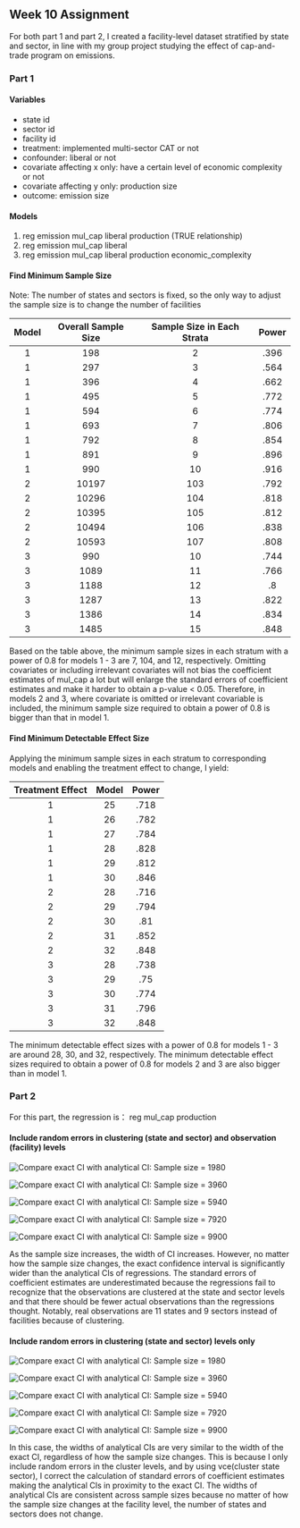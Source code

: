 ## Week 10 Assignment

For both part 1 and part 2, I created a facility-level dataset stratified by state and sector, in line with my group project studying the effect of cap-and-trade program on emissions. 

### Part 1

#### Variables

- state id
- sector id
- facility id
- treatment: implemented multi-sector CAT or not
- confounder: liberal or not
- covariate affecting x only: have a certain level of economic complexity or not
- covariate affecting y only: production size
- outcome: emission size

#### Models

1. reg emission mul_cap liberal production (TRUE relationship)
2. reg emission mul_cap liberal 
3. reg emission mul_cap liberal production economic_complexity

#### Find Minimum Sample Size

Note: The number of states and sectors is fixed, so the only way to adjust the sample size is to change the number of facilities

| Model | Overall Sample Size | Sample Size in Each Strata | Power | 
|:-----:|:-------------------:|:--------------------------:|:-----:|
| 1 | 198	| 2	| .396 |
| 1 | 297	| 3	| .564 |
| 1 | 396	| 4 | .662 |
| 1 | 495	| 5	| .772 |
| 1 | 594	| 6 |	.774 |
| 1 | 693	| 7 |	.806 |
| 1 | 792	| 8 |	.854 |
| 1 | 891	| 9 |	.896 |
| 1 | 990	| 10 |	.916 |
| 2 | 10197	| 103 |	.792 |
| 2 | 10296	| 104 |	.818 |
| 2 | 10395	| 105 |	.812 |
| 2 | 10494	| 106 |	.838 |
| 2 | 10593	| 107 |	.808 |
| 3 | 990	| 10 |	.744 |
| 3 | 1089 | 11 |	.766 |
| 3 | 1188 | 12 | .8 |
| 3 | 1287 | 13 | .822 |
| 3 | 1386 | 14 | .834 |
| 3 | 1485 | 15 | .848 |

Based on the table above, the minimum sample sizes in each stratum with a power of 0.8 for models 1 - 3 are 7, 104, and 12, respectively. Omitting covariates or including irrelevant covariates will not bias the coefficient estimates of mul_cap a lot but will enlarge the standard errors of coefficient estimates and make it harder to obtain a p-value < 0.05. Therefore, in models 2 and 3, where covariate is omitted or irrelevant covariable is included, the minimum sample size required to obtain a power of 0.8 is bigger than that in model 1. 

#### Find Minimum Detectable Effect Size

Applying the minimum sample sizes in each stratum to corresponding models and enabling the treatment effect to change, I yield:

| Treatment Effect | Model | Power |
|:----------------:|:-----:|:-----:|
| 1 | 25 | .718 |
| 1 | 26	| .782 |
| 1 | 27	| .784 |
| 1 | 28	| .828 |
| 1 | 29	| .812 |
| 1 | 30	| .846 |
| 2 | 28	| .716 |
| 2 | 29	| .794 |
| 2 | 30	| .81 |
| 2 | 31	| .852 |
| 2 | 32	| .848 |
| 3 | 28	| .738 |
| 3 | 29	| .75 |
| 3 | 30	| .774 |
| 3 | 31	| .796 |
| 3 | 32	| .848 |

The minimum detectable effect sizes with a power of 0.8 for models 1 - 3 are around 28, 30, and 32, respectively. The minimum detectable effect sizes required to obtain a power of 0.8 for models 2 and 3 are also bigger than in model 1. 

### Part 2

For this part, the regression is： reg mul_cap production

#### Include random errors in clustering (state and sector) and observation (facility) levels

![Compare exact CI with analytical CI: Sample size = 1980](outputs/part2_ci1_1980.png)

![Compare exact CI with analytical CI: Sample size = 3960](outputs/part2_ci1_3960.png)

![Compare exact CI with analytical CI: Sample size = 5940](outputs/part2_ci1_5940.png)

![Compare exact CI with analytical CI: Sample size = 7920](outputs/part2_ci1_7920.png)

![Compare exact CI with analytical CI: Sample size = 9900](outputs/part2_ci1_9900.png)

As the sample size increases, the width of CI increases. However, no matter how the sample size changes, the exact confidence interval is significantly wider than the analytical CIs of regressions. The standard errors of coefficient estimates are underestimated because the regressions fail to recognize that the observations are clustered at the state and sector levels and that there should be fewer actual observations than the regressions thought. Notably, real observations are 11 states and 9 sectors instead of facilities because of clustering. 

#### Include random errors in clustering (state and sector) levels only 

![Compare exact CI with analytical CI: Sample size = 1980](outputs/part2_ci2_1980.png)

![Compare exact CI with analytical CI: Sample size = 3960](outputs/part2_ci2_3960.png)

![Compare exact CI with analytical CI: Sample size = 5940](outputs/part2_ci2_5940.png)

![Compare exact CI with analytical CI: Sample size = 7920](outputs/part2_ci2_7920.png)

![Compare exact CI with analytical CI: Sample size = 9900](outputs/part2_ci2_9900.png)

In this case, the widths of analytical CIs are very similar to the width of the exact CI, regardless of how the sample size changes. This is because I only include random errors in the cluster levels, and by using vce(cluster state sector), I correct the calculation of standard errors of coefficient estimates making the analytical CIs in proximity to the exact CI. The widths of analytical CIs are consistent across sample sizes because no matter of how the sample size changes at the facility level, the number of states and sectors does not change.

